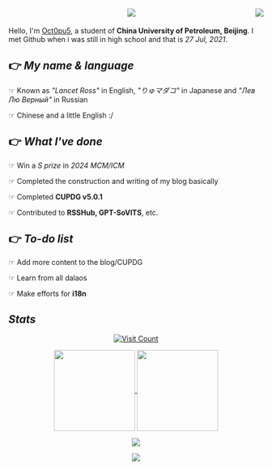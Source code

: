 <h1 align="center">
    <img src="https://readme-typing-svg.herokuapp.com/?font=Righteous&size=35&center=true&vCenter=true&width=600&height=70&duration=7000&lines=This+is+my+Black+Parade+🥈+🫲;" />
    <img align="right" src="https://github.githubassets.com/images/mona-whisper.gif" />
</h1>

Hello, I'm [Oct0pu5](https://Oct0pu5.cn/), a student of **China University of Petroleum, Beijing**. I met Github when i was still in high school and that is _27 Jul, 2021_.

## 👉 _My name & language_

☞ Known as _"Lancet Ross"_ in English, _"りゅマダコ"_ in Japanese and _"Лев Лю Верный"_ in Russian

☞ Chinese and a little English :/

## 👉 _What I've done_

☞ Win a _S prize_ in _2024 MCM/ICM_

☞ Completed the construction and writing of my blog basically

☞ Completed **CUPDG v5.0.1**

☞ Contributed to **RSSHub, GPT-SoVITS**, etc.

## 👉 _To-do list_

☞ Add more content to the blog/CUPDG

☞ Learn from all dalaos

☞ Make efforts for **i18n**

## _Stats_

<div align="center">
    
[![Visit Count](https://count.getloli.com/get/@octopus058?theme=rule34)](#)

<a href="https://github.com/octopus058">
  <img height=160 align="center" src="https://github-readme-stats.vercel.app/api?username=octopus058&count_private=true&theme=swift&show_icons=true" />
</a>
<a href="https://github.com/octopus058">
  <img height=160 align="center" src="https://github-readme-stats.vercel.app/api/top-langs/?username=octopus058&layout=compact&card_width=400" />
</a>

![](https://github-profile-trophy.vercel.app/?username=octopus058&theme=buefy&row=1)

<img src="https://github-readme-streak-stats.herokuapp.com/?user=octopus058"></img>
</div>
